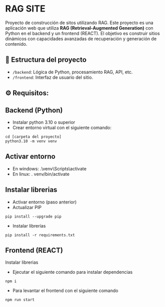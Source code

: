 # RAG SITE
Proyecto de construcción de sitos utilizando RAG.
Este proyecto es una aplicación web que utiliza **RAG (Retrieval-Augmented Generation)** con Python en el backend y un frontend (REACT). El objetivo es construir sitios dinámicos con capacidades avanzadas de recuperación y generación de contenido.

## 📁 Estructura del proyecto

- `/backend`: Lógica de Python, procesamiento RAG, API, etc.
- `/frontend`: Interfaz de usuario del sitio.

## ⚙️ Requisitos:
## Backend (Python)
- Instalar python 3.10 o superior
- Crear entorno virtual con el siguiente comando:

```
cd [carpeta del proyecto]
python3.10 -m venv venv
```

## Activar entorno
- En windows: .\venv\Scripts\activate
- En linux: . venv/bin/activate

## Instalar librerias
- Activar entorno (paso anterior)
- Actualizar PIP

```
pip install --upgrade pip
```

- Instalar librerías
```
pip install -r requirements.txt
```

## Frontend  (REACT)
Instalar librerias
- Ejecutar el siguiente comando para instalar dependencias

```
npm i
```
- Para levantar el frontend con el siguiente comando

```
npm run start
```



